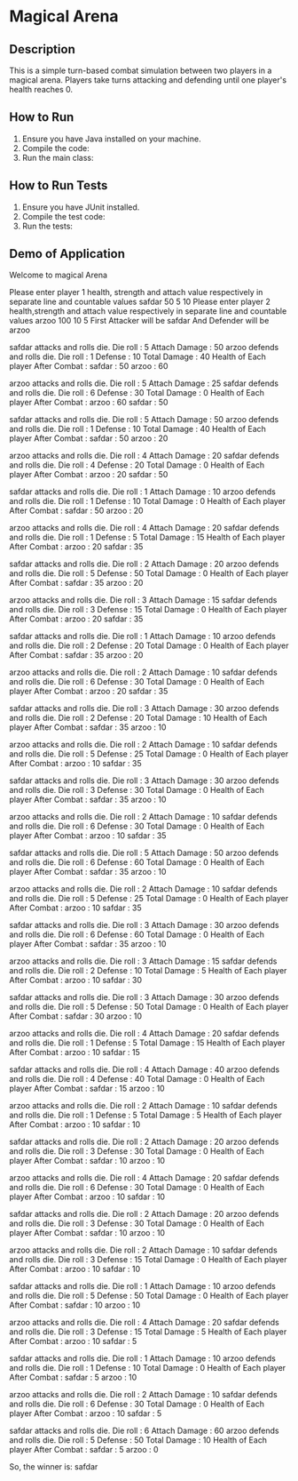 # Magical Arena

## Description

This is a simple turn-based combat simulation between two players in a magical arena. Players take turns attacking and defending until one player's health reaches 0.

## How to Run

1. Ensure you have Java installed on your machine.
2. Compile the code:
3. Run the main class:

## How to Run Tests

1. Ensure you have JUnit installed.
2. Compile the test code:
3. Run the tests:


## Demo of Application


Welcome to magical Arena

Please enter player 1 health, strength and attach value respectively in separate line and countable values
safdar
50
5
10
Please enter player 2 health,strength and attach value respectively in separate line and countable values
arzoo
100
10
5
First Attacker will be safdar And Defender will be arzoo

safdar attacks and rolls die. Die roll : 5
Attach Damage : 50
arzoo defends and rolls die. Die roll : 1
Defense : 10
Total Damage : 40
Health of Each player After Combat : 
safdar : 50
arzoo : 60

arzoo attacks and rolls die. Die roll : 5
Attach Damage : 25
safdar defends and rolls die. Die roll : 6
Defense : 30
Total Damage : 0
Health of Each player After Combat : 
arzoo : 60
safdar : 50

safdar attacks and rolls die. Die roll : 5
Attach Damage : 50
arzoo defends and rolls die. Die roll : 1
Defense : 10
Total Damage : 40
Health of Each player After Combat : 
safdar : 50
arzoo : 20

arzoo attacks and rolls die. Die roll : 4
Attach Damage : 20
safdar defends and rolls die. Die roll : 4
Defense : 20
Total Damage : 0
Health of Each player After Combat : 
arzoo : 20
safdar : 50

safdar attacks and rolls die. Die roll : 1
Attach Damage : 10
arzoo defends and rolls die. Die roll : 1
Defense : 10
Total Damage : 0
Health of Each player After Combat : 
safdar : 50
arzoo : 20

arzoo attacks and rolls die. Die roll : 4
Attach Damage : 20
safdar defends and rolls die. Die roll : 1
Defense : 5
Total Damage : 15
Health of Each player After Combat : 
arzoo : 20
safdar : 35

safdar attacks and rolls die. Die roll : 2
Attach Damage : 20
arzoo defends and rolls die. Die roll : 5
Defense : 50
Total Damage : 0
Health of Each player After Combat : 
safdar : 35
arzoo : 20

arzoo attacks and rolls die. Die roll : 3
Attach Damage : 15
safdar defends and rolls die. Die roll : 3
Defense : 15
Total Damage : 0
Health of Each player After Combat : 
arzoo : 20
safdar : 35

safdar attacks and rolls die. Die roll : 1
Attach Damage : 10
arzoo defends and rolls die. Die roll : 2
Defense : 20
Total Damage : 0
Health of Each player After Combat : 
safdar : 35
arzoo : 20

arzoo attacks and rolls die. Die roll : 2
Attach Damage : 10
safdar defends and rolls die. Die roll : 6
Defense : 30
Total Damage : 0
Health of Each player After Combat : 
arzoo : 20
safdar : 35

safdar attacks and rolls die. Die roll : 3
Attach Damage : 30
arzoo defends and rolls die. Die roll : 2
Defense : 20
Total Damage : 10
Health of Each player After Combat : 
safdar : 35
arzoo : 10

arzoo attacks and rolls die. Die roll : 2
Attach Damage : 10
safdar defends and rolls die. Die roll : 5
Defense : 25
Total Damage : 0
Health of Each player After Combat : 
arzoo : 10
safdar : 35

safdar attacks and rolls die. Die roll : 3
Attach Damage : 30
arzoo defends and rolls die. Die roll : 3
Defense : 30
Total Damage : 0
Health of Each player After Combat : 
safdar : 35
arzoo : 10

arzoo attacks and rolls die. Die roll : 2
Attach Damage : 10
safdar defends and rolls die. Die roll : 6
Defense : 30
Total Damage : 0
Health of Each player After Combat : 
arzoo : 10
safdar : 35

safdar attacks and rolls die. Die roll : 5
Attach Damage : 50
arzoo defends and rolls die. Die roll : 6
Defense : 60
Total Damage : 0
Health of Each player After Combat : 
safdar : 35
arzoo : 10

arzoo attacks and rolls die. Die roll : 2
Attach Damage : 10
safdar defends and rolls die. Die roll : 5
Defense : 25
Total Damage : 0
Health of Each player After Combat : 
arzoo : 10
safdar : 35

safdar attacks and rolls die. Die roll : 3
Attach Damage : 30
arzoo defends and rolls die. Die roll : 6
Defense : 60
Total Damage : 0
Health of Each player After Combat : 
safdar : 35
arzoo : 10

arzoo attacks and rolls die. Die roll : 3
Attach Damage : 15
safdar defends and rolls die. Die roll : 2
Defense : 10
Total Damage : 5
Health of Each player After Combat : 
arzoo : 10
safdar : 30

safdar attacks and rolls die. Die roll : 3
Attach Damage : 30
arzoo defends and rolls die. Die roll : 5
Defense : 50
Total Damage : 0
Health of Each player After Combat : 
safdar : 30
arzoo : 10

arzoo attacks and rolls die. Die roll : 4
Attach Damage : 20
safdar defends and rolls die. Die roll : 1
Defense : 5
Total Damage : 15
Health of Each player After Combat : 
arzoo : 10
safdar : 15

safdar attacks and rolls die. Die roll : 4
Attach Damage : 40
arzoo defends and rolls die. Die roll : 4
Defense : 40
Total Damage : 0
Health of Each player After Combat : 
safdar : 15
arzoo : 10

arzoo attacks and rolls die. Die roll : 2
Attach Damage : 10
safdar defends and rolls die. Die roll : 1
Defense : 5
Total Damage : 5
Health of Each player After Combat : 
arzoo : 10
safdar : 10

safdar attacks and rolls die. Die roll : 2
Attach Damage : 20
arzoo defends and rolls die. Die roll : 3
Defense : 30
Total Damage : 0
Health of Each player After Combat : 
safdar : 10
arzoo : 10

arzoo attacks and rolls die. Die roll : 4
Attach Damage : 20
safdar defends and rolls die. Die roll : 6
Defense : 30
Total Damage : 0
Health of Each player After Combat : 
arzoo : 10
safdar : 10

safdar attacks and rolls die. Die roll : 2
Attach Damage : 20
arzoo defends and rolls die. Die roll : 3
Defense : 30
Total Damage : 0
Health of Each player After Combat : 
safdar : 10
arzoo : 10

arzoo attacks and rolls die. Die roll : 2
Attach Damage : 10
safdar defends and rolls die. Die roll : 3
Defense : 15
Total Damage : 0
Health of Each player After Combat : 
arzoo : 10
safdar : 10

safdar attacks and rolls die. Die roll : 1
Attach Damage : 10
arzoo defends and rolls die. Die roll : 5
Defense : 50
Total Damage : 0
Health of Each player After Combat : 
safdar : 10
arzoo : 10

arzoo attacks and rolls die. Die roll : 4
Attach Damage : 20
safdar defends and rolls die. Die roll : 3
Defense : 15
Total Damage : 5
Health of Each player After Combat : 
arzoo : 10
safdar : 5

safdar attacks and rolls die. Die roll : 1
Attach Damage : 10
arzoo defends and rolls die. Die roll : 1
Defense : 10
Total Damage : 0
Health of Each player After Combat : 
safdar : 5
arzoo : 10

arzoo attacks and rolls die. Die roll : 2
Attach Damage : 10
safdar defends and rolls die. Die roll : 6
Defense : 30
Total Damage : 0
Health of Each player After Combat : 
arzoo : 10
safdar : 5

safdar attacks and rolls die. Die roll : 6
Attach Damage : 60
arzoo defends and rolls die. Die roll : 5
Defense : 50
Total Damage : 10
Health of Each player After Combat : 
safdar : 5
arzoo : 0

So, the winner is: safdar

